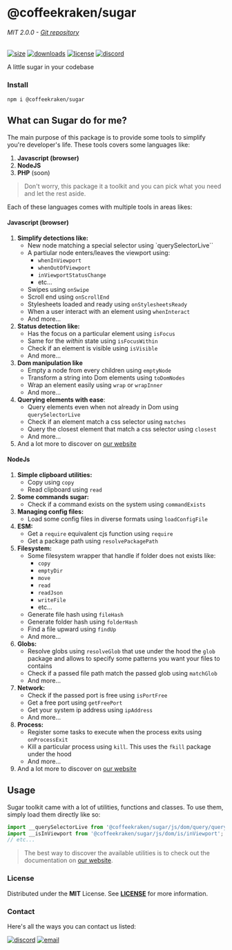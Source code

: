 <!-- 
/**
 * @name            README
 * @namespace       doc
 * @type            Markdown
 * @platform        md
 * @status          stable
 * @menu            Documentation           /doc/readme
 *
 * @since           2.0.0
 * @author    Olivier Bossel <olivier.bossel@gmail.com> (https://coffeekraken.io)
 */
-->

<!-- image -->

<!-- 
![@coffeekraken/sugar](http://127.0.0.1:3000/img/doc/readmeHeader.jpg)
 -->

<!-- header -->

# @coffeekraken/sugar
###### MIT 2.0.0 - [Git repository]()

[![size](https://shields.io/bundlephobia/min/[packageJson.name]?style&#x3D;for-the-badge)](https://www.npmjs.com/package/[packageJson.name])
[![downloads](https://shields.io/npm/dm/[packageJson.name]?style&#x3D;for-the-badge)](https://www.npmjs.com/package/[packageJson.name])
[![license](https://shields.io/npm/l/[packageJson.name]?style&#x3D;for-the-badge)](./LICENSE)
[![discord](https://shields.io/discord/Coffeekraken?style&#x3D;for-the-badge)](https://discord.gg/ERsX54UE)


<!-- description -->

A little sugar in your codebase

<!-- install -->

### Install

```shell
npm i @coffeekraken/sugar

```



## What can Sugar do for me?

The main purpose of this package is to provide some tools to simplify you're developer's life. These tools covers some languages like:

1. **Javascript (browser)**
2. **NodeJS**
3. **PHP** (soon)

> Don't worry, this package it a toolkit and you can pick what you need and let the rest aside.

Each of these languages comes with multiple tools in areas likes:

#### Javascript (browser)

1. **Simplify detections like:**
    - New node matching a special selector using `querySelectorLive``
    - A partiular node enters/leaves the viewport using:
        - `whenInViewport`
        - `whenOutOfViewport`
        - `inViewportStatusChange`
        - etc...
    - Swipes using `onSwipe`
    - Scroll end using `onScrollEnd`
    - Stylesheets loaded and ready using `onStylesheetsReady`
    - When a user interact with an element using `whenInteract`
    - And more...
2. **Status detection like:**
    - Has the focus on a particular element using `isFocus`
    - Same for the *within* state using `isFocusWithin`
    - Check if an element is visible using `isVisible`
    - And more...
3. **Dom manipulation like**
    - Empty a node from every children using `emptyNode`
    - Transform a string into Dom elements using `toDomNodes`
    - Wrap an element easily using `wrap` or `wrapInner`
    - And more...
4. **Querying elements with ease**:
    - Query elements even when not already in Dom using `querySelectorLive`
    - Check if an element match a css selector using `matches`
    - Query the closest element that match a css selector using `closest`
    - And more...
5. And a lot more to discover on [our website](https://coffeekraken.io)

#### NodeJs

1. **Simple clipboard utilities:**
    - Copy using `copy`
    - Read clipboard using `read`
2. **Some commands sugar:**
    - Check if a command exists on the system using `commandExists`
3. **Managing config files:**
    - Load some config files in diverse formats using `loadConfigFile`
4. **ESM:**
    - Get a `require` equivalent cjs function using `require`
    - Get a package path using `resolvePackagePath`
5. **Filesystem:**
    - Some filesystem wrapper that handle if folder does not exists like:
        - `copy`
        - `emptyDir`
        - `move`
        - `read`
        - `readJson`
        - `writeFile`
        - etc...
    - Generate file hash using `fileHash`
    - Generate folder hash using `folderHash`
    - Find a file upward using `findUp`
    - And more...
6. **Globs:**
    - Resolve globs using `resolveGlob` that use under the hood the `glob` package and allows to specify some patterns you want your files to contains
    - Check if a passed file path match the passed glob using `matchGlob`
    - And more...
7. **Network:**
    - Check if the passed port is free using `isPortFree`
    - Get a free port using `getFreePort`
    - Get your system ip address using `ipAddress`
    - And more...
8. **Process:**
    - Register some tasks to execute when the process exits using `onProcessExit`
    - Kill a particular process using `kill`. This uses the `fkill` package under the hood
    - And more...
9. And a lot more to discover on [our website](https://coffeekraken.io)

## Usage

Sugar toolkit came with a lot of utilities, functions and classes. To use them, simply load them directly like so:

```js
import __querySelectorLive from '@coffeekraken/sugar/js/dom/query/querySelectorLive';
import __isInViewport from '@coffeekraken/sugar/js/dom/is/inViewport';
// etc...

```


> The best way to discover the available utilities is to check out the documentation on [our website](https://coffeekraken.io//api/@coffeekraken.coffeekraken-io.js.dom.query.querySelectorLive).


<!-- doc-menu -->



<!-- License -->

### License

Distributed under the **MIT** License. See **[LICENSE](./license)** for more information.

<!-- Contact -->

### Contact

Here's all the ways you can contact us listed:

[![discord](https://img.shields.io/badge/Join%20us%20on%20discord-Join-blueviolet?style&#x3D;for-the-badge&amp;logo&#x3D;discord)](https://discord.gg/ERsX54UE)
[![email](https://img.shields.io/badge/Email%20us-Go-green?style&#x3D;for-the-badge&amp;logo&#x3D;Mail.Ru)](mailto:olivier.bossel@gmail.com)

